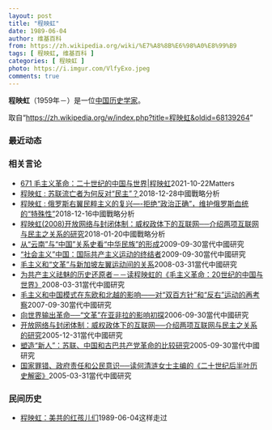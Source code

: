 ```yaml
---
layout: post
title: "程映虹"
date: 1989-06-04
author: 维基百科
from: https://zh.wikipedia.org/wiki/%E7%A8%8B%E6%98%A0%E8%99%B9
tags: [ 程映虹, 维基百科 ]
categories: [ 程映虹 ]
photo: https://i.imgur.com/VlfyExo.jpeg
comments: true
---
```

<div class="mw-parser-output">
<p><b>程映虹</b>（1959年<span class="useeditintro" title="Template:BLP editintro">－</span>）是一位<a href="/wiki/%E4%B8%AD%E5%9B%BD" class="mw-redirect" title="中国">中国</a><a href="/wiki/%E5%8E%86%E5%8F%B2%E5%AD%A6%E5%AE%B6" class="mw-redirect" title="历史学家">历史学家</a>。
</p>
</div><noscript><img src="//zh.wikipedia.org/wiki/Special:CentralAutoLogin/start?type=1x1" alt="" title="" width="1" height="1" style="border: none; position: absolute;"></noscript>
<div class="printfooter" data-nosnippet="">取自“<a dir="ltr" href="https://zh.wikipedia.org/w/index.php?title=程映虹&amp;oldid=68139264">https://zh.wikipedia.org/w/index.php?title=程映虹&amp;oldid=68139264</a>”</div><div id="recent-news"><h3>最近动态</h3><ul></ul></div><div id="open-opinion"><h3>相关言论</h3><ul><li><a href="https://nodebe4.github.io/opinion/2021-10-22/671-%E6%AF%9B%E4%B8%BB%E4%B9%89%E9%9D%A9%E5%91%BD-%E4%BA%8C%E5%8D%81%E4%B8%96%E7%BA%AA%E7%9A%84%E4%B8%AD%E5%9B%BD%E4%B8%8E%E4%B8%96%E7%95%8C-%E7%A8%8B%E6%98%A0%E8%99%B9/" title="野兽爱智慧">671 毛主义革命：二十世纪的中国与世界|程映虹</a><time>2021-10-22</time><a class="tag">Matters</a></li>
<li><a href="https://nodebe4.github.io/opinion/2018-12-28/%E7%A8%8B%E6%98%A0%E8%99%B9-%E8%8B%8F%E8%81%94%E6%B5%81%E4%BA%A1%E8%80%85%E4%B8%BA%E4%BD%95%E5%8F%8D%E5%AF%B9-%E6%B0%91%E4%B8%BB/" title="程映虹">程映虹 : 苏联流亡者为何反对“民主”？</a><time>2018-12-28</time><a class="tag">中國戰略分析</a></li>
<li><a href="https://nodebe4.github.io/opinion/2018-12-16/%E7%A8%8B%E6%98%A0%E8%99%B9-%E4%BF%84%E7%BD%97%E6%96%AF%E5%8F%B3%E7%BF%BC%E6%B0%91%E7%B2%B9%E4%B8%BB%E4%B9%89%E7%9A%84%E5%A4%8D%E5%85%B4-%E6%8B%92%E7%BB%9D-%E6%94%BF%E6%B2%BB%E6%AD%A3%E7%A1%AE-%E7%BB%B4%E6%8A%A4%E4%BF%84%E7%BD%97%E6%96%AF%E8%A1%80%E7%BB%9F%E7%9A%84-%E7%89%B9%E6%AE%8A%E6%80%A7/" title="程映虹">程映虹 : 俄罗斯右翼民粹主义的复兴—-拒绝“政治正确”，维护俄罗斯血统的“特殊性”</a><time>2018-12-16</time><a class="tag">中國戰略分析</a></li>
<li><a href="https://nodebe4.github.io/opinion/2018-01-20/%E7%A8%8B%E6%98%A0%E8%99%B9(2008)%E5%BC%80%E6%94%BE%E7%BD%91%E7%BB%9C%E4%B8%8E%E5%B0%81%E9%97%AD%E4%BD%93%E5%88%B6-%E5%A8%81%E6%9D%83%E6%94%BF%E4%BD%93%E4%B8%8B%E7%9A%84%E4%BA%92%E8%81%94%E7%BD%91-%E4%BB%8B%E7%BB%8D%E4%B8%A4%E9%A1%B9%E4%BA%92%E8%81%94%E7%BD%91%E4%B8%8E%E6%B0%91%E4%B8%BB%E4%B9%8B%E5%85%B3%E7%B3%BB%E7%9A%84%E7%A0%94%E7%A9%B6/" title="">程映虹(2008)开放网络与封闭体制：威权政体下的互联网──介绍两项互联网与民主之关系的研究</a><time>2018-01-20</time><a class="tag">中國戰略分析</a></li>
<li><a href="https://nodebe4.github.io/opinion/2009-09-30/%E4%BB%8E-%E4%BA%91%E5%8D%97-%E4%B8%8E-%E4%B8%AD%E5%9B%BD-%E5%85%B3%E7%B3%BB%E5%8F%B2%E7%9C%8B-%E4%B8%AD%E5%8D%8E%E6%B0%91%E6%97%8F-%E7%9A%84%E5%BD%A2%E6%88%90/" title="程映虹">从“云南”与“中国”关系史看“中华民族”的形成</a><time>2009-09-30</time><a class="tag">當代中國研究</a></li>
<li><a href="https://nodebe4.github.io/opinion/2009-09-30/%E7%A4%BE%E4%BC%9A%E4%B8%BB%E4%B9%89-%E4%B8%AD%E5%9B%BD-%E5%9B%BD%E9%99%85%E5%85%B1%E4%BA%A7%E4%B8%BB%E4%B9%89%E8%BF%90%E5%8A%A8%E7%9A%84%E7%BB%88%E7%BB%93%E8%80%85/" title="程映虹">“社会主义”中国：国际共产主义运动的终结者</a><time>2009-09-30</time><a class="tag">當代中國研究</a></li>
<li><a href="https://nodebe4.github.io/opinion/2008-03-31/%E6%AF%9B%E4%B8%BB%E4%B9%89%E5%92%8C-%E6%96%87%E9%9D%A9-%E4%B8%8E%E6%96%B0%E5%8A%A0%E5%9D%A1%E5%B7%A6%E7%BF%BC%E8%BF%90%E5%8A%A8%E9%97%B4%E7%9A%84%E5%85%B3%E7%B3%BB/" title="程映虹">毛主义和“文革”与新加坡左翼运动间的关系</a><time>2008-03-31</time><a class="tag">當代中國研究</a></li>
<li><a href="https://nodebe4.github.io/opinion/2008-03-31/%E4%B8%BA%E5%85%B1%E4%BA%A7%E4%B8%BB%E4%B9%89%E7%A5%9B%E9%AD%85%E7%9A%84%E5%8E%86%E5%8F%B2%E8%BF%98%E5%8E%9F%E8%80%85-%E8%AF%BB%E7%A8%8B%E6%98%A0%E8%99%B9%E7%9A%84-%E6%AF%9B%E4%B8%BB%E4%B9%89%E9%9D%A9%E5%91%BD-20%E4%B8%96%E7%BA%AA%E7%9A%84%E4%B8%AD%E5%9B%BD%E4%B8%8E%E4%B8%96%E7%95%8C/" title="何清涟">为共产主义祛魅的历史还原者－－读程映虹的《毛主义革命：20世纪的中国与世界》</a><time>2008-03-31</time><a class="tag">當代中國研究</a></li>
<li><a href="https://nodebe4.github.io/opinion/2007-09-30/%E6%AF%9B%E4%B8%BB%E4%B9%89%E5%92%8C%E4%B8%AD%E5%9B%BD%E6%A8%A1%E5%BC%8F%E5%9C%A8%E4%B8%9C%E6%AC%A7%E5%92%8C%E5%8C%97%E8%B6%8A%E7%9A%84%E5%BD%B1%E5%93%8D-%E5%AF%B9-%E5%8F%8C%E7%99%BE%E6%96%B9%E9%92%88-%E5%92%8C-%E5%8F%8D%E5%8F%B3-%E8%BF%90%E5%8A%A8%E7%9A%84%E5%86%8D%E8%80%83%E5%AF%9F/" title="程映虹">毛主义和中国模式在东欧和北越的影响――对“双百方针”和“反右”运动的再考察</a><time>2007-09-30</time><a class="tag">當代中國研究</a></li>
<li><a href="https://nodebe4.github.io/opinion/2006-09-30/%E5%90%91%E4%B8%96%E7%95%8C%E8%BE%93%E5%87%BA%E9%9D%A9%E5%91%BD-%E6%96%87%E9%9D%A9-%E5%9C%A8%E4%BA%9A%E9%9D%9E%E6%8B%89%E7%9A%84%E5%BD%B1%E5%93%8D%E5%88%9D%E6%8E%A2/" title="程映虹">向世界输出革命──“文革”在亚非拉的影响初探</a><time>2006-09-30</time><a class="tag">當代中國研究</a></li>
<li><a href="https://nodebe4.github.io/opinion/2005-12-31/%E5%BC%80%E6%94%BE%E7%BD%91%E7%BB%9C%E4%B8%8E%E5%B0%81%E9%97%AD%E4%BD%93%E5%88%B6-%E5%A8%81%E6%9D%83%E6%94%BF%E4%BD%93%E4%B8%8B%E7%9A%84%E4%BA%92%E8%81%94%E7%BD%91-%E4%BB%8B%E7%BB%8D%E4%B8%A4%E9%A1%B9%E4%BA%92%E8%81%94%E7%BD%91%E4%B8%8E%E6%B0%91%E4%B8%BB%E4%B9%8B%E5%85%B3%E7%B3%BB%E7%9A%84%E7%A0%94%E7%A9%B6/" title="程映虹">开放网络与封闭体制：威权政体下的互联网──介绍两项互联网与民主之关系的研究</a><time>2005-12-31</time><a class="tag">當代中國研究</a></li>
<li><a href="https://nodebe4.github.io/opinion/2005-09-30/%E5%A1%91%E9%80%A0-%E6%96%B0%E4%BA%BA-%E8%8B%8F%E8%81%94-%E4%B8%AD%E5%9B%BD%E5%92%8C%E5%8F%A4%E5%B7%B4%E5%85%B1%E4%BA%A7%E5%85%9A%E9%9D%A9%E5%91%BD%E7%9A%84%E6%AF%94%E8%BE%83%E7%A0%94%E7%A9%B6/" title="程映虹">塑造“新人”：苏联、中国和古巴共产党革命的比较研究</a><time>2005-09-30</time><a class="tag">當代中國研究</a></li>
<li><a href="https://nodebe4.github.io/opinion/2005-03-31/%E5%9B%BD%E5%AE%B6%E7%BD%AA%E9%94%99-%E6%94%BF%E5%BA%9C%E8%B4%A3%E4%BB%BB%E5%92%8C%E5%85%AC%E6%B0%91%E6%84%8F%E8%AF%86-%E8%AF%BB%E4%BD%95%E6%B8%85%E6%B6%9F%E5%A5%B3%E5%A3%AB%E4%B8%BB%E7%BC%96%E7%9A%84-%E4%BA%8C%E5%8D%81%E4%B8%96%E7%BA%AA%E5%90%8E%E5%8D%8A%E5%8F%B6%E5%8E%86%E5%8F%B2%E8%A7%A3%E5%AF%86/" title="程映虹">国家罪错、政府责任和公民意识──读何清涟女士主编的《二十世纪后半叶历史解密》</a><time>2005-03-31</time><a class="tag">當代中國研究</a></li>
</ul></div><div id="mjls-record"><h3>民间历史</h3><ul><li><a href="https://nodebe4.github.io/mjlsh/1989-06-04/%E7%A8%8B%E6%98%A0%E8%99%B9-%E7%BE%8E%E5%85%B1%E7%9A%84%E7%BA%A2%E5%AD%A9%E5%84%BF%E4%BB%AC/" title="程映虹">程映虹：美共的红孩儿们</a><time>1989-06-04</time><a class="tag">这样走过</a></li>
</ul></div>